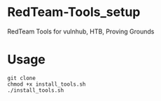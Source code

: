 # RedTeam-Tools_setup
RedTeam Tools for vulnhub, HTB, Proving Grounds

# Usage

```
git clone 
chmod +x install_tools.sh
./install_tools.sh
```
